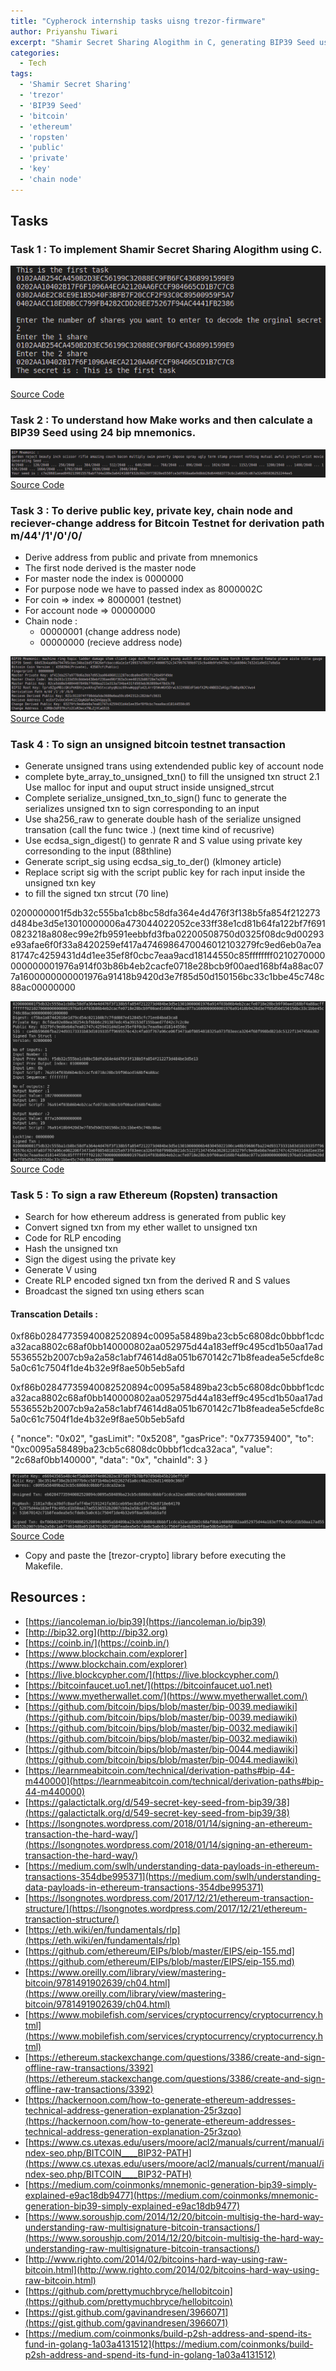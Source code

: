 ```yaml
---
title: "Cypherock internship tasks uisng trezor-firmware"
author: Priyanshu Tiwari
excerpt: "Shamir Secret Sharing Alogithm in C, generating BIP39 Seed using 24 bip mnemonics, To derive public key, private key, chain node and reciever and change address for Bitcoin Testnet, To sign an unsigned bitcoin testnet transaction. To sign a raw Ethereum (Ropsten) transaction."
categories:
  - Tech
tags:
  - 'Shamir Secret Sharing'
  - 'trezor'
  - 'BIP39 Seed'
  - 'bitcoin'
  - 'ethereum'
  - 'ropsten'
  - 'public'
  - 'private'
  - 'key'
  - 'chain node'
---
```


## Tasks

### Task 1 : To implement Shamir Secret Sharing Alogithm using C.

![task 1](https://github.com/ahampriyanshu/meta/blob/main/intern/1.png?raw=true)

[Source Code](https://github.com/ahampriyanshu/trying-something-new/tree/master/intern/crypto/task1)

### Task 2 : To understand how Make works and then calculate a BIP39 Seed using 24 bip mnemonics.

![task 2](https://github.com/ahampriyanshu/meta/blob/main/intern/2.png?raw=true)
[Source Code](https://github.com/ahampriyanshu/trying-something-new/tree/master/intern/crypto/task2)

### Task 3 : To derive public key, private key, chain node and reciever-change address for Bitcoin Testnet for derivation path m/44'/1'/0'/0/

* Derive address from public and private from mnemonics
* The first node derived is the master node
* For master node the index is 0000000 
* For purpose node we have to passed index as 8000002C
* For coin => index => 8000001 (testnet)
* For account node => 00000000
* Chain node :
  - 00000001 (change address node)
  - 00000000 (recieve address node)

![task 3](https://github.com/ahampriyanshu/meta/blob/main/intern/3.png?raw=true)
[Source Code](https://github.com/ahampriyanshu/trying-something-new/tree/master/intern/crypto/task3)

### Task 4 : To sign an unsigned bitcoin testnet transaction
* Generate unsigned trans using extendended public key of account node
* complete byte_array_to_unsigned_txn() to fill the unsigned txn struct
        2.1 Use malloc for input and ouput struct inside unsigned_strcut
* Complete serialize_unsigned_txn_to_sign() func to generate the serializes unsigned txn to sign corresponding to an input
* Use sha256_raw to generate double hash of the serialize unsigned transation (call the func twice .) (next time kind of recusrive)
* Use ecdsa_sign_digest() to genrate R and S value using private key corresonding to the input (88thline)
* Generate script_sig using ecdsa_sig_to_der() (klmoney article)
* Replace script sig with the script public key for rach input inside the unsigned txn key
* to fill the signed txn strcut (70 line)

0200000001f5db32c555ba1cb8bc58dfa364e4d476f3f138b5fa854f212273d484be3d5e13010000006a473044022052ce33ff38e1cd81b64fa122bf7f6910823218a808ec99e2fb9591eebbfd3fba02200508750d0325f08dc9d00293e93afae6f0f33a8420259ef417a4746986470046012103279fc9ed6eb0a7ea81747c4259431d4d1ee35ef8f0cbc7eaa9acd18144550c85ffffffff0210270000000000001976a914f03b86b4eb2cacfe0718e28bcb9f00aed168bf4a88ac077a1600000000001976a91418b9420d3e7f85d50d150156bc33c1bbe45c748c88ac00000000

![task 4](https://github.com/ahampriyanshu/meta/blob/main/intern/4.png?raw=true)
[Source Code](https://github.com/ahampriyanshu/trying-something-new/tree/master/intern/crypto/task4)

### Task 5 : To sign a raw Ethereum (Ropsten) transaction 
* Search for how ethereum address is generated from public key
* Convert signed txn from my ether wallet to unsigned txn
* Code for RLP encoding
* Hash the unsigned txn 
* Sign the digest using the private key
* Generate V using
* Create RLP encoded signed txn from the derived R and S values
* Broadcast the signed txn using ethers scan

#### Transcation Details : 
0xf86b02847735940082520894c0095a58489ba23cb5c6808dc0bbbf1cdca32aca8802c68af0bb140000802aa052975d44a183eff9c495cd1b50aa17ad5536552b2007cb9a2a58c1abf74614d8a051b670142c71b8feadea5e5cfde8c5a0c61c7504f1de4b32e9f8ae50b5eb5afd

0xf86b02847735940082520894c0095a58489ba23cb5c6808dc0bbbf1cdca32aca8802c68af0bb140000802aa052975d44a183eff9c495cd1b50aa17ad5536552b2007cb9a2a58c1abf74614d8a051b670142c71b8feadea5e5cfde8c5a0c61c7504f1de4b32e9f8ae50b5eb5afd


{ "nonce": "0x02", "gasLimit": "0x5208", "gasPrice": "0x77359400", "to": "0xc0095a58489ba23cb5c6808dc0bbbf1cdca32aca", "value": "2c68af0bb140000", "data": "0x", "chainId": 3 }

![task 5](https://github.com/ahampriyanshu/meta/blob/main/intern/5.png?raw=true)
[Source Code](https://github.com/ahampriyanshu/trying-something-new/tree/master/intern/crypto/task5)

* Copy and paste the [trezor-crypto] library before executing the Makefile.

## Resources : 
* [https://iancoleman.io/bip39](https://iancoleman.io/bip39)
* [http://bip32.org](http://bip32.org)
* [https://coinb.in/](https://coinb.in/)
* [https://www.blockchain.com/explorer](https://www.blockchain.com/explorer)
* [https://live.blockcypher.com/](https://live.blockcypher.com/)
* [https://bitcoinfaucet.uo1.net/](https://bitcoinfaucet.uo1.net)
* [https://www.myetherwallet.com/](https://www.myetherwallet.com/)
* [https://github.com/bitcoin/bips/blob/master/bip-0039.mediawiki](https://github.com/bitcoin/bips/blob/master/bip-0039.mediawiki)
* [https://github.com/bitcoin/bips/blob/master/bip-0032.mediawiki](https://github.com/bitcoin/bips/blob/master/bip-0032.mediawiki)
* [https://github.com/bitcoin/bips/blob/master/bip-0044.mediawiki](https://github.com/bitcoin/bips/blob/master/bip-0044.mediawiki)
* [https://learnmeabitcoin.com/technical/derivation-paths#bip-44-m440000](https://learnmeabitcoin.com/technical/derivation-paths#bip-44-m440000)
* [https://galactictalk.org/d/549-secret-key-seed-from-bip39/38](https://galactictalk.org/d/549-secret-key-seed-from-bip39/38)
* [https://lsongnotes.wordpress.com/2018/01/14/signing-an-ethereum-transaction-the-hard-way/](https://lsongnotes.wordpress.com/2018/01/14/signing-an-ethereum-transaction-the-hard-way/)
* [https://medium.com/swlh/understanding-data-payloads-in-ethereum-transactions-354dbe995371](https://medium.com/swlh/understanding-data-payloads-in-ethereum-transactions-354dbe995371)
* [https://lsongnotes.wordpress.com/2017/12/21/ethereum-transaction-structure/](https://lsongnotes.wordpress.com/2017/12/21/ethereum-transaction-structure/)
* [https://eth.wiki/en/fundamentals/rlp](https://eth.wiki/en/fundamentals/rlp)
* [https://github.com/ethereum/EIPs/blob/master/EIPS/eip-155.md](https://github.com/ethereum/EIPs/blob/master/EIPS/eip-155.md)
* [https://www.oreilly.com/library/view/mastering-bitcoin/9781491902639/ch04.html](https://www.oreilly.com/library/view/mastering-bitcoin/9781491902639/ch04.html)
* [https://www.mobilefish.com/services/cryptocurrency/cryptocurrency.html](https://www.mobilefish.com/services/cryptocurrency/cryptocurrency.html)
* [https://ethereum.stackexchange.com/questions/3386/create-and-sign-offline-raw-transactions/3392](https://ethereum.stackexchange.com/questions/3386/create-and-sign-offline-raw-transactions/3392)
* [https://hackernoon.com/how-to-generate-ethereum-addresses-technical-address-generation-explanation-25r3zqo](https://hackernoon.com/how-to-generate-ethereum-addresses-technical-address-generation-explanation-25r3zqo)
* [https://www.cs.utexas.edu/users/moore/acl2/manuals/current/manual/index-seo.php/BITCOIN____BIP32-PATH](https://www.cs.utexas.edu/users/moore/acl2/manuals/current/manual/index-seo.php/BITCOIN____BIP32-PATH)
* [https://medium.com/coinmonks/mnemonic-generation-bip39-simply-explained-e9ac18db9477](https://medium.com/coinmonks/mnemonic-generation-bip39-simply-explained-e9ac18db9477)
* [https://www.soroushjp.com/2014/12/20/bitcoin-multisig-the-hard-way-understanding-raw-multisignature-bitcoin-transactions/](https://www.soroushjp.com/2014/12/20/bitcoin-multisig-the-hard-way-understanding-raw-multisignature-bitcoin-transactions/)
* [http://www.righto.com/2014/02/bitcoins-hard-way-using-raw-bitcoin.html](http://www.righto.com/2014/02/bitcoins-hard-way-using-raw-bitcoin.html)
* [https://github.com/prettymuchbryce/hellobitcoin](https://github.com/prettymuchbryce/hellobitcoin)
* [https://gist.github.com/gavinandresen/3966071](https://gist.github.com/gavinandresen/3966071)
* [https://medium.com/coinmonks/build-p2sh-address-and-spend-its-fund-in-golang-1a03a4131512](https://medium.com/coinmonks/build-p2sh-address-and-spend-its-fund-in-golang-1a03a4131512)
